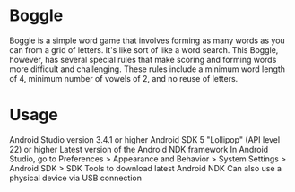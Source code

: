 # Boggle

Boggle is a simple word game that involves forming as many words as you can from a grid of letters. It's like sort of like a word search. This Boggle, however, has several special rules that make scoring and forming words more difficult and challenging. These rules include a minimum word length of 4, minimum number of vowels of 2, and no reuse of letters.

# Usage

Android Studio version 3.4.1 or higher
Android SDK 5 "Lollipop" (API level 22) or higher
Latest version of the Android NDK framework
In Android Studio, go to Preferences > Appearance and Behavior > System Settings > Android SDK > SDK Tools to download latest Android NDK
Can also use a physical device via USB connection
